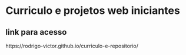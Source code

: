 <h1>Curriculo e projetos web iniciantes</h1> 

<h2>link para acesso</h2>
https://rodrigo-victor.github.io/curriculo-e-repositorio/